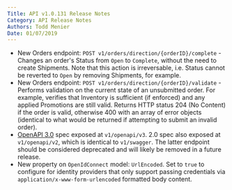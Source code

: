 ```yaml
---
Title: API v1.0.131 Release Notes
Category: API Release Notes
Authors: Todd Menier
Date: 01/07/2019
---
```


- New Orders endpoint: `POST v1/orders/direction/{orderID}/complete` - Changes an order's Status from `Open` to `Complete`, without the need to create Shipments. Note that this action is irreversable, i.e. Status cannot be reverted to `Open` by removing Shipments, for example.
- New Orders endpoint: `POST v1/orders/direction/{orderID}/validate` - Performs validation on the current state of an unsubmitted order. For example, verifies that Inventory is sufficient (if enforced) and any applied Promotions are still valid. Returns HTTP status 204 (No Content) if the order is valid, otherwise 400 with an array of error objects (identical to what would be returned if attempting to submit an invalid order).
- [OpenAPI 3.0](https://swagger.io/blog/news/announcing-openapi-3-0/) spec exposed at `v1/openapi/v3`. 2.0 spec also exposed at `v1/openapi/v2`, which is identical to `v1/swagger`. The latter endpoint should be considered deprecated and will likely be removed in a future release.
- New property on `OpenIdConnect` model: `UrlEncoded`. Set to `true` to configure for identity providers that only support passing credentials via `application/x-www-form-urlencoded` formatted body content.
